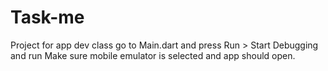 # Task-me
 Project for app dev class
go to Main.dart and press Run > Start Debugging and run
Make sure mobile emulator is selected and app should open.
